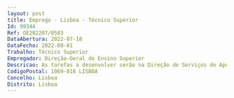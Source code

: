 ```yaml
--- 
layout: post
title: Emprego - Lisboa - Técnico Superior
Id: 99344
Ref: OE202207/0583
DataAbertura: 2022-07-18
DataFecho: 2022-08-01
Trabalho: Técnico Superior
Empregador: Direção-Geral do Ensino Superior
Descricao: As tarefas a desenvolver serão na Direção de Serviços de Apoio ao Estudante, na área da Gestão Orçamental do FAS (Fundo de Ação Social), podendo estas funções ser exercidas em regime de teletrabalho, nos termos da legislação em vigor, designadamente   Tarefas da área financeira de um serviço integrado da Administração Pública   Contabilização de receitas e despesas   Alterações orçamentais   Elaboração de mapas de prestação de contas.
CodigoPostal: 1069-016 LISBOA
Concelho: Lisboa
Distrito: Lisboa
--- 
```

